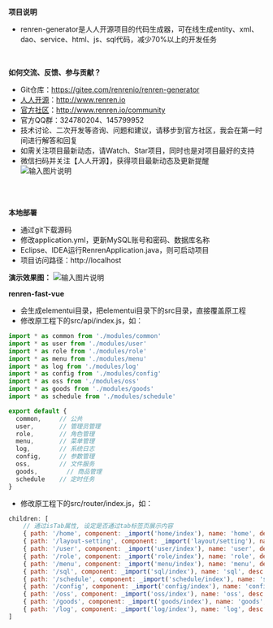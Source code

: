 **项目说明** 
- renren-generator是人人开源项目的代码生成器，可在线生成entity、xml、dao、service、html、js、sql代码，减少70%以上的开发任务
<br> 


**如何交流、反馈、参与贡献？** 
- Git仓库：https://gitee.com/renrenio/renren-generator
- [人人开源](http://www.renren.io)：http://www.renren.io   
- [官方社区](http://www.renren.io/community)：http://www.renren.io/community   
- 官方QQ群：324780204、145799952
- 技术讨论、二次开发等咨询、问题和建议，请移步到官方社区，我会在第一时间进行解答和回复
- 如需关注项目最新动态，请Watch、Star项目，同时也是对项目最好的支持
- 微信扫码并关注【人人开源】，获得项目最新动态及更新提醒<br>
![输入图片说明](http://cdn.renren.io/47c26201804031918312618.jpg "在这里输入图片标题")
<br> 
<br> 

 **本地部署**
- 通过git下载源码
- 修改application.yml，更新MySQL账号和密码、数据库名称
- Eclipse、IDEA运行RenrenApplication.java，则可启动项目
- 项目访问路径：http://localhost

**演示效果图：**
![输入图片说明](http://cdn.renren.io/img/82b99a1f0f884454ac3fff5e7f658ac8 "在这里输入图片标题")


**renren-fast-vue**
- 会生成elementui目录，把elementui目录下的src目录，直接覆盖原工程
- 修改原工程下的src/api/index.js，如：

```javascript
import * as common from './modules/common'
import * as user from './modules/user'
import * as role from './modules/role'
import * as menu from './modules/menu'
import * as log from './modules/log'
import * as config from './modules/config'
import * as oss from './modules/oss'
import * as goods from './modules/goods'
import * as schedule from './modules/schedule'

export default {
  common,     // 公共
  user,       // 管理员管理
  role,       // 角色管理
  menu,       // 菜单管理
  log,        // 系统日志
  config,     // 参数管理
  oss,        // 文件服务
  goods,        // 商品管理
  schedule    // 定时任务
}
```

- 修改原工程下的src/router/index.js，如：

```javascript
children: [
    // 通过isTab属性, 设定是否通过tab标签页展示内容
    { path: '/home', component: _import('home/index'), name: 'home', desc: '首页' },
    { path: '/layout-setting', component: _import('layout/setting'), name: 'setting', desc: '布局设置' },
    { path: '/user', component: _import('user/index'), name: 'user', desc: '管理员管理', meta: { isTab: true } },
    { path: '/role', component: _import('role/index'), name: 'role', desc: '角色管理', meta: { isTab: true } },
    { path: '/menu', component: _import('menu/index'), name: 'menu', desc: '菜单管理', meta: { isTab: true } },
    { path: '/sql', component: _import('sql/index'), name: 'sql', desc: 'SQL监控', meta: { isTab: true } },
    { path: '/schedule', component: _import('schedule/index'), name: 'schedule', desc: '定时任务', meta: { isTab: true } },
    { path: '/config', component: _import('config/index'), name: 'config', desc: '参数管理', meta: { isTab: true } },
    { path: '/oss', component: _import('oss/index'), name: 'oss', desc: '文件上传', meta: { isTab: true } },
    { path: '/goods', component: _import('goods/index'), name: 'goods', desc: '商品管理', meta: { isTab: true } },
    { path: '/log', component: _import('log/index'), name: 'log', desc: '系统日志', meta: { isTab: true } }
]
```
